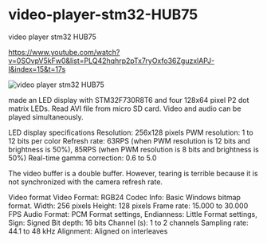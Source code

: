 # video-player-stm32-HUB75
video player stm32 HUB75

https://www.youtube.com/watch?v=0SOvpV5kFw0&list=PLQ42hqhrp2pTx7ryOxfo36ZguzxlAPJ-I&index=15&t=17s

![video player stm32 HUB75](https://github.com/offpic/video-player-stm32-HUB75/assets/31142397/7bebc2f9-d98f-496b-8c8d-a0bc650d6796)

 made an LED display with STM32F730R8T6 and four 128x64 pixel P2 dot matrix LEDs.
Read AVI file from micro SD card.
Video and audio can be played simultaneously.

LED display specifications
Resolution: 256x128 pixels
PWM resolution: 1 to 12 bits per color
Refresh rate: 63RPS (when PWM resolution is 12 bits and brightness is 50%), 85RPS (when PWM resolution is 8 bits and brightness is 50%)
Real-time gamma correction: 0.6 to 5.0

The video buffer is a double buffer. However, tearing is terrible because it is not synchronized with the camera refresh rate.

Video format
Video
Format: RGB24
Codec Info: Basic Windows bitmap format.
Width: 256 pixels
Height: 128 pixels
Frame rate: 15.000 to 30.000 FPS
Audio
Format: PCM
Format settings, Endianness: Little
Format settings, Sign: Signed
Bit depth: 16 bits
Channel (s): 1 to 2 channels
Sampling rate: 44.1 to 48 kHz
Alignment: Aligned on interleaves
